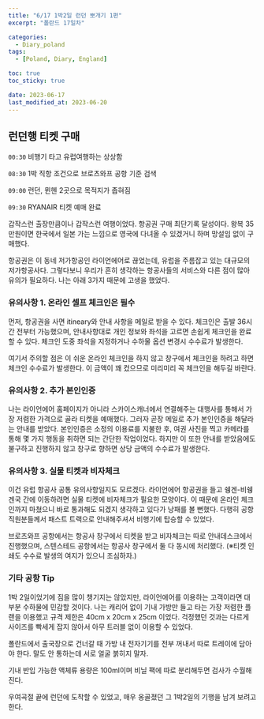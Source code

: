 ```yaml
---
title: "6/17 1박2일 런던 뽀개기 1편"
excerpt: "폴란드 17일차"

categories:
  - Diary_poland
tags:
  - [Poland, Diary, England]

toc: true
toc_sticky: true

date: 2023-06-17
last_modified_at: 2023-06-20
---
```


## 런던행 티켓 구매

`00:30` 비행기 타고 유럽여행하는 상상함

`08:30` 1박 직항 조건으로 브로츠와프 공항 기준 검색

`09:00` 런던, 뮌헨 2곳으로 목적지가 좁혀짐

`09:30` RYANAIR 티켓 예매 완료

갑작스런 출장만큼이나 갑작스런 여행이었다. 항공권 구매 최단기록 달성이다. 왕복 35만원이면 한국에서 일본 가는 느낌으로 영국에 다녀올 수 있겠거니 하며 망설임 없이 구매했다.

항공권은 이 동네 저가항공인 라이언에어로 끊었는데, 유럽을 주름잡고 있는 대규모의 저가항공사다. 그렇다보니 우리가 흔히 생각하는 항공사들의 서비스와 다른 점이 많아 유의가 필요하다. 나는 아래 3가지 때문에 고생을 했었다.

### 유의사항 1. 온라인 셀프 체크인은 필수

먼저, 항공권을 사면 itineary와 안내 사항을 메일로 받을 수 있다. 체크인은 출발 36시간 전부터 가능했으며, 안내사항대로 개인 정보와 좌석을 고르면 손쉽게 체크인을 완료할 수 있다. 체크인 도중 좌석을 지정하거나 수하물 옵션 변경시 수수료가 발생한다.

여기서 주의할 점은 이 쉬운 온라인 체크인을 하지 않고 창구에서 체크인을 하려고 하면 체크인 수수료가 발생한다. 이 금액이 꽤 컸으므로 미리미리 꼭 체크인을 해두길 바란다.

### 유의사항 2. 추가 본인인증

나는 라이언에어 홈페이지가 아니라 스카이스캐너에서 연결해주는 대행사를 통해서 가장 저렴한 가격으로 골라 티켓을 예매했다. 그러자 곧장 메일로 추가 본인인증을 해달라는 안내를 받았다. 본인인증은 소정의 이용료를 지불한 후, 여권 사진을 찍고 카메라를 통해 몇 가지 행동을 취하면 되는 간단한 작업이었다. 하지만 이 또한 안내를 받았음에도 불구하고 진행하지 않고 창구로 향하면 상당 금액의 수수료가 발생한다.

### 유의사항 3. 실물 티켓과 비자체크

이건 유럽 항공사 공통 유의사항일지도 모르겠다. 라이언에어 항공권을 들고 쉥겐-비쉥겐국 간에 이동하려면 실물 티켓에 비자체크가 필요한 모양이다. 이 때문에 온라인 체크인까지 마쳤으니 바로 통과해도 되겠지 생각하고 있다가 낭패를 볼 뻔했다. 다행히 공항 직원분들께서 패스트 트랙으로 안내해주셔서 비행기에 탑승할 수 있었다.

브로츠와프 공항에서는 항공사 창구에서 티켓을 받고 비자체크는 따로 안내데스크에서 진행했으며, 스텐스테드 공항에서는 항공사 창구에서 둘 다 동시에 처리했다. (※티켓 인쇄도 수수료 발생의 여지가 있으니 조심하자.)

### 기타 공항 Tip

1박 2일이었기에 짐을 많이 챙기지는 않았지만, 라이언에어를 이용하는 고객이라면 대부분 수하물에 민감할 것이다. 나는 캐리어 없이 기내 가방만 들고 타는 가장 저렴한 플랜을 이용했고 규격 제한은 40cm x 20cm x 25cm 이었다. 걱정했던 것과는 다르게 사이즈를 빡세게 잡지 않아서 아무 트러블 없이 이용할 수 있었다.

폴란드에서 출국장으로 건너갈 때 가방 내 전자기기를 전부 꺼내서 따로 트레이에 담아야 한다. 말도 안 통하는데 서로 얼굴 붉히지 말자.

기내 반입 가능한 액체류 용량은 100ml이며 비닐 팩에 따로 분리해두면 검사가 수월해진다.

<!-- <p align="center">
<img src="https://drive.google.com/uc?id=17Zy402H2JCDxJSQNGYdD3usmiGj_BG1C" width="45%">
</p> -->

우여곡절 끝에 런던에 도착할 수 있었고, 매우 옹골졌던 그 1박2일의 기행을 남겨 보려고 한다.
